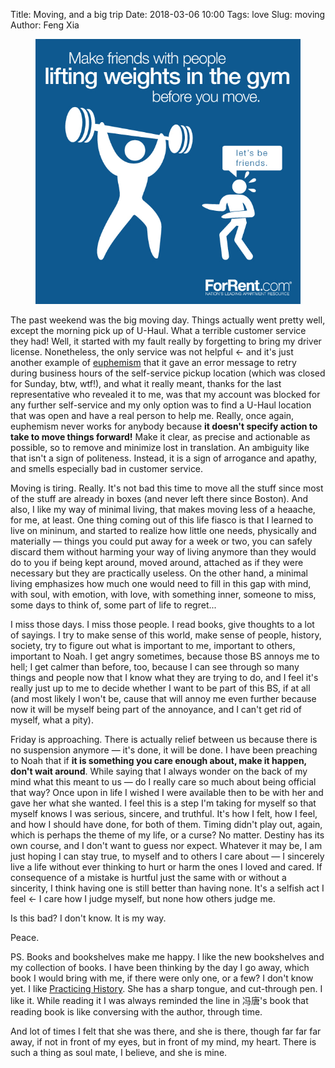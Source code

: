 Title: Moving, and a big trip
Date: 2018-03-06 10:00
Tags: love
Slug: moving
Author: Feng Xia

<figure class="col l6 m6 s12">
  <img src="images/funny/moving.jpg"/>
</figure>


The past weekend was the big moving day. Things actually went pretty
well, except the morning pick up of U-Haul. What a terrible customer
service they had! Well, it started with my fault really by forgetting
to bring my driver license. Nonetheless, the only service was not
helpful &larr; and it's just another example of [euphemism][1] that
it gave an error message to retry during business hours of the
self-service pickup location (which was closed for Sunday, btw, wtf!),
and what it really meant, thanks for the last representative who
revealed it to me, was that my account was blocked for any further
self-service and my only option was to find a U-Haul location that was
open and have a real person to help me. Really, once again, euphemism
never works for anybody because **it doesn't specify action to take to
move things forward!** Make it clear, as precise and actionable as
possible, so to remove and minimize lost in translation. An ambiguity
like that isn't a sign of politeness. Instead, it is a sign of
arrogance and apathy, and smells especially bad in customer service.

[1]: {filename}/thoughts/euphemism.md

Moving is tiring. Really. It's not bad this time to move all the stuff
since most of the stuff are already in boxes (and never left there
since Boston). And also, I like my way of minimal living, that makes
moving less of a heaache, for me, at least. One thing coming out of
this life fiasco is that I learned to live on mininum, and started to
realize how little one needs, physically and materially &mdash; things
you could put away for a week or two, you can safely discard them
without harming your way of living anymore than they would do to you
if being kept around, moved around, attached as if they were necessary
but they are practically useless. On the other hand, a minimal living
emphasizes how much one would need to fill in this gap with mind, with
soul, with emotion, with love, with something inner, someone to miss,
some days to think of, some part of life to regret... 

I miss those days. I miss those people. I read books, give thoughts to
a lot of sayings. I try to make sense of this world, make sense of
people, history, society, try to figure out what is important to me,
important to others, important to Noah. I get angry sometimes, because
those BS annoys me to hell; I get calmer than before, too, because I
can see through so many things and people now that I know what they
are trying to do, and I feel it's really just up to me to decide
whether I want to be part of this BS, if at all (and most likely I
won't be, cause that will annoy me even further because now it will be
myself being part of the annoyance, and I can't get rid of myself,
what a pity).

Friday is approaching. There is actually relief between us because
there is no suspension anymore &mdash; it's done, it will be done. I
have been preaching to Noah that if **it is something you care enough about,
make it happen, don't wait around**. While saying that I always wonder
on the back of my mind what this meant to us &mdash; do I really care
so much about being official that way? Once upon in life I wished I
were available then to be with her and gave her what she wanted. 
I feel this is a step I'm taking for myself so that myself knows I was
serious, sincere, and truthful. It's how I felt, how I feel, and how I
should have done, for both of them. Timing didn't play out,
again, which is perhaps the theme of my life, or a curse? No
matter. Destiny has its own course, and I don't want to guess nor
expect. Whatever it may be, I am just hoping I can stay true, to
myself and to others I care about &mdash; I sincerely live a life
without ever thinking to hurt or harm the ones I loved and cared. If
consequence of a mistake is hurtful just the same with or without a
sincerity, I think having one is still better than having none. It's a
selfish act I feel &larr; I care how I judge myself, but none how
others judge me.

Is this bad? I don't know. It is my way.

Peace.

PS. Books and bookshelves make me happy. I like the new bookshelves
and my collection of books. I have been thinking by the day I go away,
which book I would bring with me, if there were only one, or a few? I
don't know yet. I like [Practicing History][2]. She has a sharp
tongue, and cut-through pen. I like it. While reading it I was always
reminded the line in 冯唐's book that reading book is like conversing
with the author, through time. 

And lot of times I felt that she was there, and she is there, though
far far far away, if not in front of my eyes, but in front of my
mind, my heart. There is such a thing as soul mate, I believe, and she
is mine.

[2]: https://www.amazon.com/Practicing-History-Selected-Barbara-Tuchman/dp/0345303636
